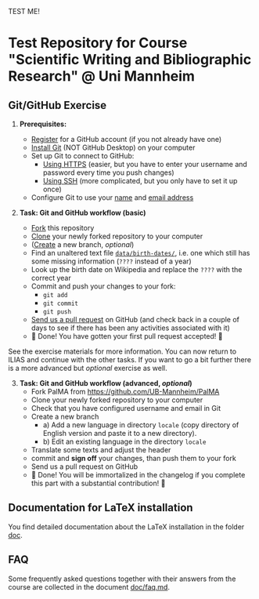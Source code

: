TEST ME!

# Test Repository for Course "Scientific Writing and Bibliographic Research" @ Uni Mannheim

## Git/GitHub Exercise

1. **Prerequisites:**
    * [Register](https://github.com/join) for a GitHub account (if you not already have one)
    * [Install Git](https://docs.github.com/en/get-started/git-basics/set-up-git) (NOT GitHub Desktop) on your computer
    * Set up Git to connect to GitHub:
        * [Using HTTPS](https://docs.github.com/en/get-started/getting-started-with-git/about-remote-repositories#cloning-a-repository-using-https) (easier, but you have to enter your username and password every time you push changes)
        * [Using SSH](https://docs.github.com/en/get-started/getting-started-with-git/managing-remote-repositories#cloning-a-repository-using-ssh) (more complicated, but you only have to set it up once)
    * Configure Git to use your [name](https://docs.github.com/en/get-started/git-basics/setting-your-username-in-git) and [email address](https://docs.github.com/en/account-and-profile/how-tos/setting-up-and-managing-your-personal-account-on-github/managing-email-preferences/setting-your-commit-email-address#setting-your-email-address-for-every-repository-on-your-computer)

2. **Task: Git and GitHub workflow (basic)**
    * [Fork](https://docs.github.com/en/pull-requests/collaborating-with-pull-requests/working-with-forks/fork-a-repo) this repository
    * [Clone](https://docs.github.com/en/repositories/creating-and-managing-repositories/cloning-a-repository) your newly forked repository to your computer
    * ([Create](https://docs.github.com/en/pull-requests/collaborating-with-pull-requests/proposing-changes-to-your-work-with-pull-requests/creating-and-deleting-branches-within-your-repository) a new branch, _optional_)
    * Find an unaltered text file [`data/birth-dates/`](./data/birth-dates), i.e. one which still has some missing information (`????` instead of a year)
    * Look up the birth date on Wikipedia and replace the `????` with the correct year
    * Commit and push your changes to your fork:
        * `git add`
        * `git commit`
        * `git push`
    * [Send us a pull request](https://docs.github.com/en/pull-requests/collaborating-with-pull-requests/proposing-changes-to-your-work-with-pull-requests/creating-a-pull-request) on GitHub (and check back in a couple of days to see if there has been any activities associated with it)
    * 🎉 Done! You have gotten your first pull request accepted! 🎉

See the exercise materials for more information. You can now return to ILIAS and continue with the other tasks. If you want to go a bit further there is a more advanced but _optional_ exercise as well.

3. **Task: Git and GitHub workflow (advanced, _optional_)**
    * Fork PalMA from https://github.com/UB-Mannheim/PalMA
    * Clone your newly forked repository to your computer
    * Check that you have configured username and email in Git
    * Create a new branch
        * a) Add a new language in directory `locale` (copy directory of English version and paste it to a new directory).
        * b) Edit an existing language in the directory `locale`
    * Translate some texts and adjust the header
    * commit and **sign off** your changes, than push them to your fork
    * Send us a pull request on GitHub
    * 🎉 Done! You will be immortalized in the changelog if you complete this part with a substantial contribution! 🎉

## Documentation for LaTeX installation

You find detailed documentation about the LaTeX installation in the folder [doc](./doc).

## FAQ

Some frequently asked questions together with their answers from the course are collected in the document [doc/faq.md](./doc/faq.md).
